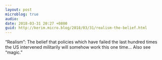 ```yaml
---
layout: post
microblog: true
audio: 
date: 2018-03-31 20:27 +0800
guid: http://kerim.micro.blog/2018/03/31/realism-the-belief.html
---
```

“Realism”: The belief that policies which have failed the last hundred times the US intervened militarily will somehow work this one time… Also see “magic.”

